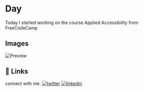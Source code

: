 # Day 

Today I started working on the course Applied Accessibility from FreeCodeCamp

## Images
![Preview](image.png)
## 🔗 Links

connect with me.
[![twitter](https://img.shields.io/badge/twitter-1DA1F2?style=for-the-badge&logo=twitter&logoColor=white)](https://twitter.com/hackanuj)
[![linkedin](https://img.shields.io/badge/linkedin-0A66C2?style=for-the-badge&logo=linkedin&logoColor=white)](https://www.linkedin.com/in/hackanuj/)


  